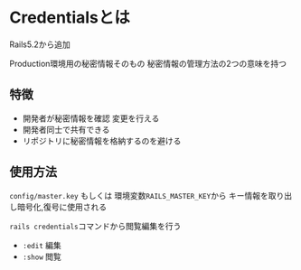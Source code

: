 # Credentialsとは
Rails5.2から追加

Production環境用の秘密情報そのもの
秘密情報の管理方法の2つの意味を持つ

## 特徴

* 開発者が秘密情報を確認 変更を行える
* 開発者同士で共有できる
* リポジトリに秘密情報を格納するのを避ける

## 使用方法

`config/master.key` もしくは 環境変数`RAILS_MASTER_KEY`から
キー情報を取り出し暗号化,復号に使用される

`rails credentials`コマンドから閲覧編集を行う

* `:edit` 編集
* `:show` 閲覧
